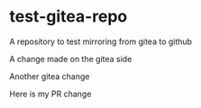 # test-gitea-repo

A repository to test mirroring from gitea to github

A change made on the gitea side

Another gitea change

Here is my PR change
